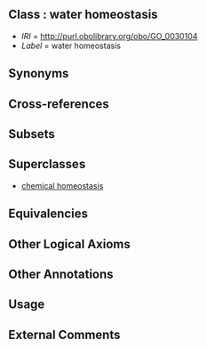 
## Class : water homeostasis

 * *IRI* = http://purl.obolibrary.org/obo/GO_0030104
 * *Label* = water homeostasis

## Synonyms


## Cross-references


## Subsets


## Superclasses

 * [chemical homeostasis](../../GO/78/GO_0048878.md)

## Equivalencies


## Other Logical Axioms


## Other Annotations


## Usage


## External Comments

